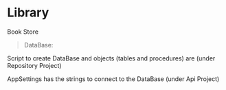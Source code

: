 # Library
Book Store

> DataBase:

Script to create DataBase and objects (tables and procedures) are (under Repository Project)

AppSettings has the strings to connect to the DataBase (under Api Project)
